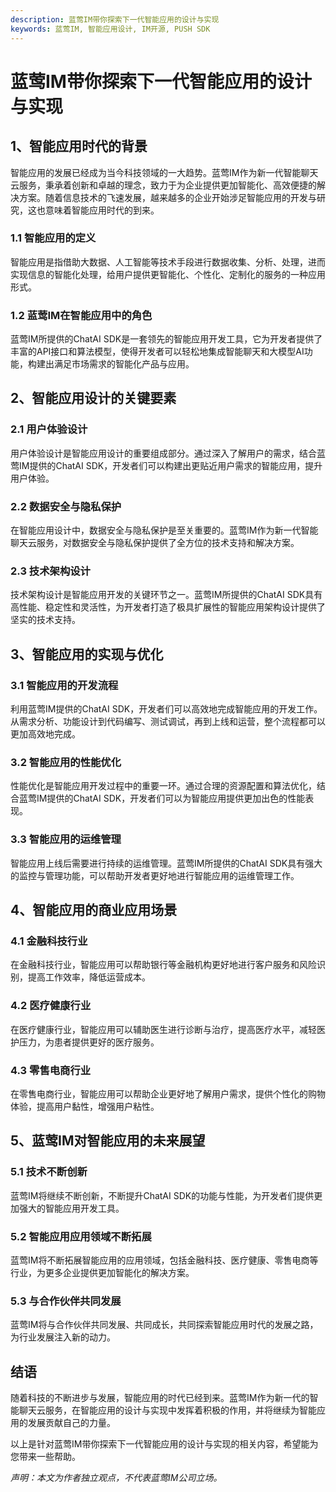 ```yaml
---
description: 蓝莺IM带你探索下一代智能应用的设计与实现
keywords: 蓝莺IM, 智能应用设计, IM开源, PUSH SDK
---
```

# 蓝莺IM带你探索下一代智能应用的设计与实现

## 1、智能应用时代的背景

智能应用的发展已经成为当今科技领域的一大趋势。蓝莺IM作为新一代智能聊天云服务，秉承着创新和卓越的理念，致力于为企业提供更加智能化、高效便捷的解决方案。随着信息技术的飞速发展，越来越多的企业开始涉足智能应用的开发与研究，这也意味着智能应用时代的到来。

### 1.1 智能应用的定义
智能应用是指借助大数据、人工智能等技术手段进行数据收集、分析、处理，进而实现信息的智能化处理，给用户提供更智能化、个性化、定制化的服务的一种应用形式。

### 1.2 蓝莺IM在智能应用中的角色
蓝莺IM所提供的ChatAI SDK是一套领先的智能应用开发工具，它为开发者提供了丰富的API接口和算法模型，使得开发者可以轻松地集成智能聊天和大模型AI功能，构建出满足市场需求的智能化产品与应用。

## 2、智能应用设计的关键要素

### 2.1 用户体验设计
用户体验设计是智能应用设计的重要组成部分。通过深入了解用户的需求，结合蓝莺IM提供的ChatAI SDK，开发者们可以构建出更贴近用户需求的智能应用，提升用户体验。

### 2.2 数据安全与隐私保护
在智能应用设计中，数据安全与隐私保护是至关重要的。蓝莺IM作为新一代智能聊天云服务，对数据安全与隐私保护提供了全方位的技术支持和解决方案。

### 2.3 技术架构设计
技术架构设计是智能应用开发的关键环节之一。蓝莺IM所提供的ChatAI SDK具有高性能、稳定性和灵活性，为开发者打造了极具扩展性的智能应用架构设计提供了坚实的技术支持。

## 3、智能应用的实现与优化

### 3.1 智能应用的开发流程
利用蓝莺IM提供的ChatAI SDK，开发者们可以高效地完成智能应用的开发工作。从需求分析、功能设计到代码编写、测试调试，再到上线和运营，整个流程都可以更加高效地完成。

### 3.2 智能应用的性能优化
性能优化是智能应用开发过程中的重要一环。通过合理的资源配置和算法优化，结合蓝莺IM提供的ChatAI SDK，开发者们可以为智能应用提供更加出色的性能表现。

### 3.3 智能应用的运维管理
智能应用上线后需要进行持续的运维管理。蓝莺IM所提供的ChatAI SDK具有强大的监控与管理功能，可以帮助开发者更好地进行智能应用的运维管理工作。

## 4、智能应用的商业应用场景

### 4.1 金融科技行业
在金融科技行业，智能应用可以帮助银行等金融机构更好地进行客户服务和风险识别，提高工作效率，降低运营成本。

### 4.2 医疗健康行业
在医疗健康行业，智能应用可以辅助医生进行诊断与治疗，提高医疗水平，减轻医护压力，为患者提供更好的医疗服务。

### 4.3 零售电商行业
在零售电商行业，智能应用可以帮助企业更好地了解用户需求，提供个性化的购物体验，提高用户黏性，增强用户粘性。

## 5、蓝莺IM对智能应用的未来展望

### 5.1 技术不断创新
蓝莺IM将继续不断创新，不断提升ChatAI SDK的功能与性能，为开发者们提供更加强大的智能应用开发工具。

### 5.2 智能应用应用领域不断拓展
蓝莺IM将不断拓展智能应用的应用领域，包括金融科技、医疗健康、零售电商等行业，为更多企业提供更加智能化的解决方案。

### 5.3 与合作伙伴共同发展
蓝莺IM将与合作伙伴共同发展、共同成长，共同探索智能应用时代的发展之路，为行业发展注入新的动力。

## 结语

随着科技的不断进步与发展，智能应用的时代已经到来。蓝莺IM作为新一代的智能聊天云服务，在智能应用的设计与实现中发挥着积极的作用，并将继续为智能应用的发展贡献自己的力量。

以上是针对蓝莺IM带你探索下一代智能应用的设计与实现的相关内容，希望能为您带来一些帮助。

*声明：本文为作者独立观点，不代表蓝莺IM公司立场。*